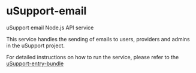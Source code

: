 # uSupport-email

uSupport email Node.js API service

This service handles the sending of emails to users, providers and admins in the uSupport project.

For detailed instructions on how to run the service, please refer to the [uSupport-entry-bundle](https://github.com/UNICEFECAR/USupport-entry-bundle)
